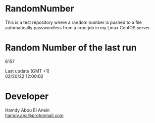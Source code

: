 # RandomNumber    
This is a test repository where a random number is pushed to a file automatically passwordless from a cron job in my Linux CentOS server    
# Random Number of the last run   
6157
      
Last update (GMT +1)    
02/20/22 12:00:02
# Developer    
Hamdy Abou El Anein   
hamdy.aea@protonmail.com
